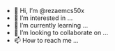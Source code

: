 - 👋 Hi, I’m @rezaemcs50x
- 👀 I’m interested in ...
- 🌱 I’m currently learning ...
- 💞️ I’m looking to collaborate on ...
- 📫 How to reach me ...

<!---
rezaemcs50x/rezaemcs50x is a ✨ special ✨ repository because its `README.md` (this file) appears on your GitHub profile.
You can click the Preview link to take a look at your changes.
--->
